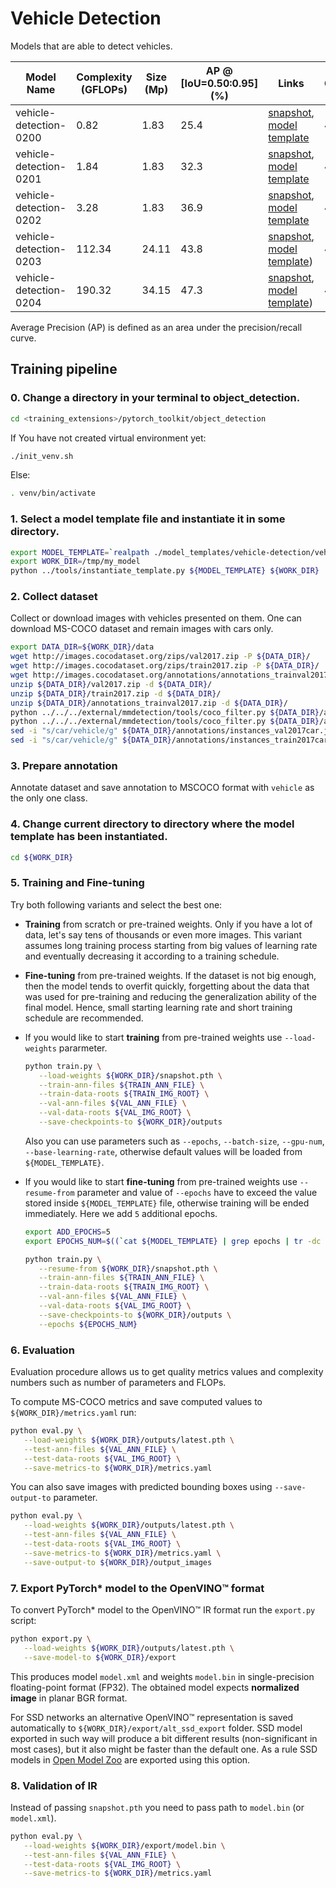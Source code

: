 # Vehicle Detection

Models that are able to detect vehicles.

| Model Name | Complexity (GFLOPs) | Size (Mp) | AP @ [IoU=0.50:0.95] (%) | Links | GPU_NUM |
| --- | --- | --- | --- | --- | --- |
| vehicle-detection-0200 | 0.82 | 1.83 | 25.4 | [snapshot](https://download.01.org/opencv/openvino_training_extensions/models/object_detection/v2/vehicle-detection-0200-1.pth), [model template](./vehicle-detection-0200/template.yaml) | 4 |
| vehicle-detection-0201 | 1.84 | 1.83 | 32.3 | [snapshot](https://download.01.org/opencv/openvino_training_extensions/models/object_detection/v2/vehicle-detection-0201-1.pth), [model template](./vehicle-detection-0201/template.yaml) | 4 |
| vehicle-detection-0202 | 3.28 | 1.83 | 36.9 | [snapshot](https://download.01.org/opencv/openvino_training_extensions/models/object_detection/v2/vehicle-detection-0202-1.pth), [model template](./vehicle-detection-0202/template.yaml) | 4 |
| vehicle-detection-0203 | 112.34 | 24.11 | 43.8 | [snapshot](https://download.01.org/opencv/openvino_training_extensions/models/object_detection/v2/vehicle-detection-0203.pth), [model template](./vehicle-detection-0203/template.yaml)) | 4 |
| vehicle-detection-0204 | 190.32 | 34.15 | 47.3 | [snapshot](https://download.01.org/opencv/openvino_training_extensions/models/object_detection/v2/vehicle-detection-0204.pth), [model template](./vehicle-detection-0204/template.yaml)) | 4 |

Average Precision (AP) is defined as an area under the precision/recall curve.

## Training pipeline

### 0. Change a directory in your terminal to object_detection.

```bash
cd <training_extensions>/pytorch_toolkit/object_detection
```
If You have not created virtual environment yet:
```bash
./init_venv.sh
```
Else:
```bash
. venv/bin/activate
```

### 1. Select a model template file and instantiate it in some directory.

```bash
export MODEL_TEMPLATE=`realpath ./model_templates/vehicle-detection/vehicle-detection-0200/template.yaml`
export WORK_DIR=/tmp/my_model
python ../tools/instantiate_template.py ${MODEL_TEMPLATE} ${WORK_DIR}
```

### 2. Collect dataset

Collect or download images with vehicles presented on them. One can download MS-COCO dataset and remain images with cars only.
```bash
export DATA_DIR=${WORK_DIR}/data
wget http://images.cocodataset.org/zips/val2017.zip -P ${DATA_DIR}/
wget http://images.cocodataset.org/zips/train2017.zip -P ${DATA_DIR}/
wget http://images.cocodataset.org/annotations/annotations_trainval2017.zip -P ${DATA_DIR}/
unzip ${DATA_DIR}/val2017.zip -d ${DATA_DIR}/
unzip ${DATA_DIR}/train2017.zip -d ${DATA_DIR}/
unzip ${DATA_DIR}/annotations_trainval2017.zip -d ${DATA_DIR}/
python ../../../external/mmdetection/tools/coco_filter.py ${DATA_DIR}/annotations/instances_train2017.json ${DATA_DIR}/annotations/instances_train2017car.json --filter car --remap
python ../../../external/mmdetection/tools/coco_filter.py ${DATA_DIR}/annotations/instances_val2017.json ${DATA_DIR}/annotations/instances_val2017car.json --filter car --remap
sed -i "s/car/vehicle/g" ${DATA_DIR}/annotations/instances_val2017car.json
sed -i "s/car/vehicle/g" ${DATA_DIR}/annotations/instances_train2017car.json
```

### 3. Prepare annotation

Annotate dataset and save annotation to MSCOCO format with `vehicle` as the only one class.

### 4. Change current directory to directory where the model template has been instantiated.

```bash
cd ${WORK_DIR}
```

### 5. Training and Fine-tuning

Try both following variants and select the best one:

   * **Training** from scratch or pre-trained weights. Only if you have a lot of data, let's say tens of thousands or even more images. This variant assumes long training process starting from big values of learning rate and eventually decreasing it according to a training schedule.
   * **Fine-tuning** from pre-trained weights. If the dataset is not big enough, then the model tends to overfit quickly, forgetting about the data that was used for pre-training and reducing the generalization ability of the final model. Hence, small starting learning rate and short training schedule are recommended.

   * If you would like to start **training** from pre-trained weights use `--load-weights` pararmeter.

      ```bash
      python train.py \
         --load-weights ${WORK_DIR}/snapshot.pth \
         --train-ann-files ${TRAIN_ANN_FILE} \
         --train-data-roots ${TRAIN_IMG_ROOT} \
         --val-ann-files ${VAL_ANN_FILE} \
         --val-data-roots ${VAL_IMG_ROOT} \
         --save-checkpoints-to ${WORK_DIR}/outputs
      ```

      Also you can use parameters such as `--epochs`, `--batch-size`, `--gpu-num`, `--base-learning-rate`, otherwise default values will be loaded from `${MODEL_TEMPLATE}`.

   * If you would like to start **fine-tuning** from pre-trained weights use `--resume-from` parameter and value of `--epochs` have to exceed the value stored inside `${MODEL_TEMPLATE}` file, otherwise training will be ended immediately. Here we add `5` additional epochs.

      ```bash
      export ADD_EPOCHS=5
      export EPOCHS_NUM=$((`cat ${MODEL_TEMPLATE} | grep epochs | tr -dc '0-9'` + ${ADD_EPOCHS}))

      python train.py \
         --resume-from ${WORK_DIR}/snapshot.pth \
         --train-ann-files ${TRAIN_ANN_FILE} \
         --train-data-roots ${TRAIN_IMG_ROOT} \
         --val-ann-files ${VAL_ANN_FILE} \
         --val-data-roots ${VAL_IMG_ROOT} \
         --save-checkpoints-to ${WORK_DIR}/outputs \
         --epochs ${EPOCHS_NUM}
      ```

### 6. Evaluation

Evaluation procedure allows us to get quality metrics values and complexity numbers such as number of parameters and FLOPs.

To compute MS-COCO metrics and save computed values to `${WORK_DIR}/metrics.yaml` run:

```bash
python eval.py \
   --load-weights ${WORK_DIR}/outputs/latest.pth \
   --test-ann-files ${VAL_ANN_FILE} \
   --test-data-roots ${VAL_IMG_ROOT} \
   --save-metrics-to ${WORK_DIR}/metrics.yaml
```

You can also save images with predicted bounding boxes using `--save-output-to` parameter.

```bash
python eval.py \
   --load-weights ${WORK_DIR}/outputs/latest.pth \
   --test-ann-files ${VAL_ANN_FILE} \
   --test-data-roots ${VAL_IMG_ROOT} \
   --save-metrics-to ${WORK_DIR}/metrics.yaml \
   --save-output-to ${WORK_DIR}/output_images
```

### 7. Export PyTorch\* model to the OpenVINO™ format

To convert PyTorch\* model to the OpenVINO™ IR format run the `export.py` script:

```bash
python export.py \
   --load-weights ${WORK_DIR}/outputs/latest.pth \
   --save-model-to ${WORK_DIR}/export
```

This produces model `model.xml` and weights `model.bin` in single-precision floating-point format
(FP32). The obtained model expects **normalized image** in planar BGR format.

For SSD networks an alternative OpenVINO™ representation is saved automatically to `${WORK_DIR}/export/alt_ssd_export` folder.
SSD model exported in such way will produce a bit different results (non-significant in most cases),
but it also might be faster than the default one. As a rule SSD models in [Open Model Zoo](https://github.com/opencv/open_model_zoo/) are exported using this option.

### 8. Validation of IR

Instead of passing `snapshot.pth` you need to pass path to `model.bin` (or `model.xml`).

```bash
python eval.py \
   --load-weights ${WORK_DIR}/export/model.bin \
   --test-ann-files ${VAL_ANN_FILE} \
   --test-data-roots ${VAL_IMG_ROOT} \
   --save-metrics-to ${WORK_DIR}/metrics.yaml
```
